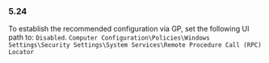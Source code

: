 
### 5.24  
To establish the recommended configuration via GP, set the following UI path to: `Disabled`. `Computer Configuration\Policies\Windows Settings\Security Settings\System Services\Remote Procedure Call (RPC) Locator `
